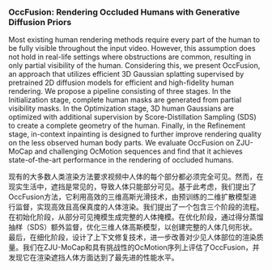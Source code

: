 ### OccFusion: Rendering Occluded Humans with Generative Diffusion Priors

Most existing human rendering methods require every part of the human to be fully visible throughout the input video. However, this assumption does not hold in real-life settings where obstructions are common, resulting in only partial visibility of the human. Considering this, we present OccFusion, an approach that utilizes efficient 3D Gaussian splatting supervised by pretrained 2D diffusion models for efficient and high-fidelity human rendering. We propose a pipeline consisting of three stages. In the Initialization stage, complete human masks are generated from partial visibility masks. In the Optimization stage, 3D human Gaussians are optimized with additional supervision by Score-Distillation Sampling (SDS) to create a complete geometry of the human. Finally, in the Refinement stage, in-context inpainting is designed to further improve rendering quality on the less observed human body parts. We evaluate OccFusion on ZJU-MoCap and challenging OcMotion sequences and find that it achieves state-of-the-art performance in the rendering of occluded humans.

现有的大多数人类渲染方法要求视频中人体的每个部分都必须完全可见。然而，在现实生活中，遮挡是常见的，导致人体只能部分可见。基于此考虑，我们提出了OccFusion方法，它利用高效的三维高斯光滑技术，由预训练的二维扩散模型进行监督，实现高效且高保真度的人体渲染。我们提出了一个包含三个阶段的流程。在初始化阶段，从部分可见掩模生成完整的人体掩模。在优化阶段，通过得分蒸馏抽样（SDS）额外监督，优化三维人体高斯模型，以创建完整的人体几何形状。最后，在细化阶段，设计了上下文修复技术，进一步改善对少见人体部位的渲染质量。我们在ZJU-MoCap和具有挑战性的OcMotion序列上评估了OccFusion，并发现它在渲染遮挡人体方面达到了最先进的性能水平。
